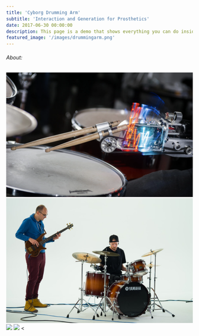 ```yaml
---
title: 'Cyborg Drumming Arm'
subtitle: 'Interaction and Generation for Prosthetics'
date: 2017-06-30 00:00:00
description: This page is a demo that shows everything you can do inside portfolio and blog posts.
featured_image: '/images/drummingarm.png'
---
```

###### About:

<div class="gallery" data-columns="2">
	<img src="/images/drummingarm.png">
	<img src="/images/jason.jpeg">
  <img src="/images/jason3.jpg">
  <img src="/images/jason4.jpg">
<

